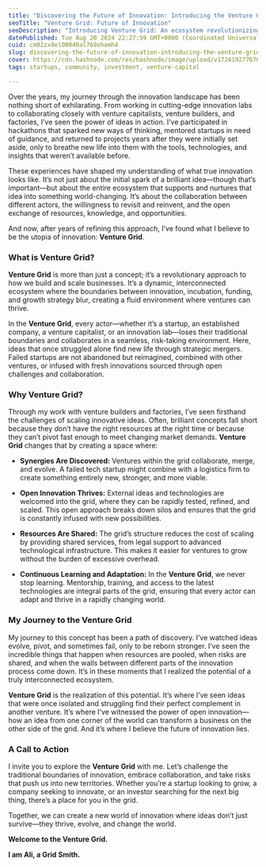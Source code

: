 ```yaml
---
title: "Discovering the Future of Innovation: Introducing the Venture Grid"
seoTitle: "Venture Grid: Future of Innovation"
seoDescription: "Introducing Venture Grid: An ecosystem revolutionizing innovation and business growth through collaboration and shared resources. Discover the future"
datePublished: Tue Aug 20 2024 22:27:59 GMT+0000 (Coordinated Universal Time)
cuid: cm02zx8el00040al769ohamh4
slug: discovering-the-future-of-innovation-introducing-the-venture-grid
cover: https://cdn.hashnode.com/res/hashnode/image/upload/v1724192776708/16657d2c-0416-4dab-ac87-2e855fdca061.webp
tags: startups, community, investment, venture-capital

---
```


Over the years, my journey through the innovation landscape has been nothing short of exhilarating. From working in cutting-edge innovation labs to collaborating closely with venture capitalists, venture builders, and factories, I’ve seen the power of ideas in action. I’ve participated in hackathons that sparked new ways of thinking, mentored startups in need of guidance, and returned to projects years after they were initially set aside, only to breathe new life into them with the tools, technologies, and insights that weren’t available before.

These experiences have shaped my understanding of what true innovation looks like. It’s not just about the initial spark of a brilliant idea—though that’s important—but about the entire ecosystem that supports and nurtures that idea into something world-changing. It’s about the collaboration between different actors, the willingness to revisit and reinvent, and the open exchange of resources, knowledge, and opportunities.

And now, after years of refining this approach, I’ve found what I believe to be the utopia of innovation: **Venture Grid**.

### **What is Venture Grid?**

**Venture Grid** is more than just a concept; it’s a revolutionary approach to how we build and scale businesses. It’s a dynamic, interconnected ecosystem where the boundaries between innovation, incubation, funding, and growth strategy blur, creating a fluid environment where ventures can thrive.

In the **Venture Grid**, every actor—whether it’s a startup, an established company, a venture capitalist, or an innovation lab—loses their traditional boundaries and collaborates in a seamless, risk-taking environment. Here, ideas that once struggled alone find new life through strategic mergers. Failed startups are not abandoned but reimagined, combined with other ventures, or infused with fresh innovations sourced through open challenges and collaboration.

### **Why Venture Grid?**

Through my work with venture builders and factories, I’ve seen firsthand the challenges of scaling innovative ideas. Often, brilliant concepts fall short because they don’t have the right resources at the right time or because they can’t pivot fast enough to meet changing market demands. **Venture Grid** changes that by creating a space where:

* **Synergies Are Discovered:** Ventures within the grid collaborate, merge, and evolve. A failed tech startup might combine with a logistics firm to create something entirely new, stronger, and more viable.
    
* **Open Innovation Thrives:** External ideas and technologies are welcomed into the grid, where they can be rapidly tested, refined, and scaled. This open approach breaks down silos and ensures that the grid is constantly infused with new possibilities.
    
* **Resources Are Shared:** The grid’s structure reduces the cost of scaling by providing shared services, from legal support to advanced technological infrastructure. This makes it easier for ventures to grow without the burden of excessive overhead.
    
* **Continuous Learning and Adaptation:** In the **Venture Grid**, we never stop learning. Mentorship, training, and access to the latest technologies are integral parts of the grid, ensuring that every actor can adapt and thrive in a rapidly changing world.
    

### **My Journey to the Venture Grid**

My journey to this concept has been a path of discovery. I’ve watched ideas evolve, pivot, and sometimes fail, only to be reborn stronger. I’ve seen the incredible things that happen when resources are pooled, when risks are shared, and when the walls between different parts of the innovation process come down. It’s in these moments that I realized the potential of a truly interconnected ecosystem.

**Venture Grid** is the realization of this potential. It’s where I’ve seen ideas that were once isolated and struggling find their perfect complement in another venture. It’s where I’ve witnessed the power of open innovation—how an idea from one corner of the world can transform a business on the other side of the grid. And it’s where I believe the future of innovation lies.

### **A Call to Action**

I invite you to explore the **Venture Grid** with me. Let’s challenge the traditional boundaries of innovation, embrace collaboration, and take risks that push us into new territories. Whether you’re a startup looking to grow, a company seeking to innovate, or an investor searching for the next big thing, there’s a place for you in the grid.

Together, we can create a new world of innovation where ideas don’t just survive—they thrive, evolve, and change the world.  

**Welcome to the Venture Grid.**

**I am Ali, a Grid Smith.**